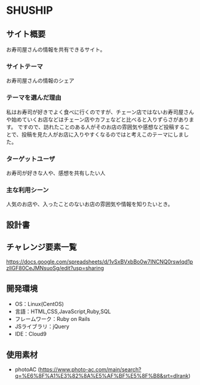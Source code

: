 # SHUSHIP

## サイト概要
お寿司屋さんの情報を共有できるサイト。

### サイトテーマ
お寿司屋さんの情報のシェア

### テーマを選んだ理由
私はお寿司が好きでよく食べに行くのですが、チェーン店ではないお寿司屋さんや始めていくお店などはチェーン店やカフェなどと比べると入りずらさがあります。
ですので、訪れたことのある人がそのお店の雰囲気や感想など投稿することで、投稿を見た人がお店に入りやすくなるのではと考えこのテーマにしました。

### ターゲットユーザ
お寿司が好きな人や、感想を共有したい人

### 主な利用シーン
人気のお店や、入ったことのないお店の雰囲気や情報を知りたいとき。

## 設計書


## チャレンジ要素一覧
https://docs.google.com/spreadsheets/d/1vSxBVxbBo0w7INCNQ0rswIqd1pzllGF80CeJMNsuoSg/edit?usp=sharing

## 開発環境
- OS：Linux(CentOS)
- 言語：HTML,CSS,JavaScript,Ruby,SQL
- フレームワーク：Ruby on Rails
- JSライブラリ：jQuery
- IDE：Cloud9

## 使用素材
- photoAC (https://www.photo-ac.com/main/search?q=%E6%8F%A1%E3%82%8A%E5%AF%BF%E5%8F%B8&srt=dlrank)